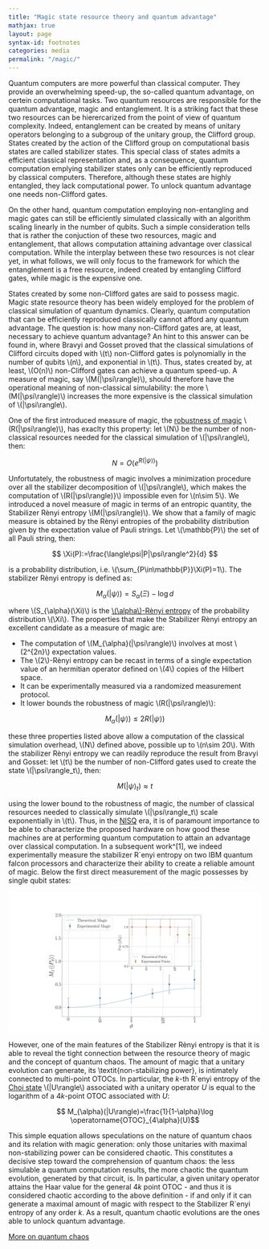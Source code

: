 ```yaml
---
title: "Magic state resource theory and quantum advantage"
mathjax: true
layout: page
syntax-id: footnotes
categories: media
permalink: "/magic/"
---
```



Quantum computers are more powerful than classical computer. They provide an overwhelming speed-up, the so-called quantum advantage, on certein computational tasks. Two quantum resources are responsible for the quantum advantage, magic and entanglement. It is a striking fact that these two resources can be hierercarized from the point of view of quantum complexity. Indeed, entanglement can be created by means of unitary operators belonging to a subgroup of the unitary group, the Clifford group. States created by the action of the Clifford group on computational basis states are called stabilizer states. This special class of states admits a efficient classical representation and, as a consequence, quantum computation emplying stabilizer states only can be efficiently reproduced by classical computers. Therefore, although these states are highly entangled, they lack computational power. To unlock quantum advantage one needs non-Clifford gates. 

On the other hand, quantum computation employing non-entangling and magic gates can still be efficiently simulated classically with an algorithm scaling linearly in the number of qubits. Such a simple consideration tells that is rather the conjuction of these two resources, magic and entanglement, that allows computation attaining advantage over classical computation. While the interplay between these two resources is not clear yet, in what follows, we will only focus to the framework for which the entanglement is a free resource, indeed created by entangling Clifford gates, while magic is the expensive one. 

States created by some non-Clifford gates are said to possess magic. Magic state resource theory has been widely employed for the problem of classical simulation of quantum dynamics. Clearly, quantum computation that can be efficiently reproduced classically cannot afford any quantum advantage. The question is: how many non-Clifford gates are, at least, necessary to achieve quantum advantage? An hint to this answer can be found in, where Bravyi and Gosset proved that the classical simulations of Clifford circuits doped with \\(t\\) non-Clifford gates is polynomially in the number of qubits \\(n\\), and exponential in \\(t\\). Thus, states created by, at least, \\(O(n)\\) non-Clifford gates can achieve a quantum speed-up. A measure of magic, say \\(M(|\psi\rangle)\\), should therefore have the operational meaning of non-classical simulability: the more \\(M(|\psi\rangle)\\) increases the more expensive is the classical simulation of \\(|\psi\rangle\\).

One of the first introduced measure of magic, the [robustness of magic](https://arxiv.org/abs/1609.07488) \\(R(|\psi\rangle)\\), has exaclty this property: let \\(N\\) be the number of non-classical resources needed for the classical simulation of \\(|\psi\rangle\\), then:

$$ N=O(e^{R(|\psi\rangle)}) $$

Unfortutately, the robustness of magic involves a minimization procedure over all the stabilizer decomposition of \\(|\psi\rangle\\), which makes the computation of \\(R(|\psi\rangle)}\\) impossible even for \\(n\sim 5\\). We introduced a novel measure of magic in terms of an entropic quantity, the Stabilizer Rènyi entropy \\(M(|\psi\rangle)\\). We show that a family of magic measure is obtained by the Rènyi entropies of the probability distribution given by the expectation value of Pauli strings. Let \\(\mathbb{P}\\) the set of all Pauli string, then:

$$ \Xi(P):=\frac{\langle\psi|P|\psi\rangle^2}{d} $$

is a probability distribution, i.e. \\(\sum_{P\in\mathbb{P}}\Xi(P)=1\\). The stabilizer Rènyi entropy is defined as:

$$ M_{\alpha}(|\psi\rangle)= S_{\alpha}(\Xi)-\log d $$

where \\(S_{\alpha}(\Xi)\\) is the [\\(\alpha\\)-Rènyi entropy](https://en.wikipedia.org/wiki/Rényi_entropy) of the probability distribution \\(\Xi\\). The properties that make the Stabilizer Rènyi entropy an excellent candidate as a measure of magic are:

* The computation of \\(M_{\alpha}(|\psi\rangle)\\) involves at most \\(2^{2n}\\) expectation values.
* The \\(2\\)-Rènyi entropy can be recast in terms of a single expectation value of an hermitian operator defined on \\(4\\) copies of the Hilbert space.
* It can be experimentally measured via a randomized measurement protocol.
* It lower bounds the robustness of magic \\(R(|\psi\rangle)\\):

$$ M_{\alpha}(|\psi\rangle)\le 2 R(|\psi\rangle) $$

these three properties listed above allow a computation of the classical simulation overhead, \\(N\\) defined above, possible up to \\(n\sim 20\\). With the stabilizer Rènyi entropy we can readily reproduce the result from Bravyi and Gosset: let \\(t\\) be the number of non-Clifford gates used to create the state \\(|\psi\rangle_t\\), then:

$$ M(|\psi\rangle_t)\approx t$$

using the lower bound to the robustness of magic, the number of classical resources needed to classically simulate \\(|\psi\rangle_t\\) scale exponentially in \\(t\\). Thus, in the [NISQ](https://arxiv.org/abs/1801.00862) era, it is of paramount importance to be able to characterize the proposed hardware on how good these machines are at performing quantum computation to attain an advantage over classical computation. In a subsequent work^[1], we indeed experimentally measure the stabilizer R\`enyi entropy on two IBM quantum falcon processors and characterize their ability to create a reliable amount of magic. Below the first direct measurement of the magic possesses by single qubit states:

![experiment](experiment1.png)


However, one of the main features of the Stabilizer Rènyi entropy is that it is able to reveal the tight connection between the resource theory of magic and the concept of quantum chaos. The amount of magic that a unitary evolution can generate, its \textit{non-stabilizing power}, is intimately connected to multi-point OTOCs. In particular, the $k$-th R\`enyi entropy of the [Choi state](https://en.wikipedia.org/wiki/Choi–Jamiołkowski_isomorphism) \\(|U\rangle\\) associated with a unitary operator $U$ is equal to the logarithm of a $4k$-point OTOC associated with $U$:

$$ M_{\alpha}(|U\rangle)=\frac{1}{1-\alpha}\log \operatorname{OTOC}_{4\alpha}(U)$$

This simple equation allows speculations on the nature of quantum chaos and its relation with magic generation: only those unitaries with maximal non-stabilizing power can be considered chaotic. This constitutes a decisive step toward the comprehension of quantum chaos: the less simulable a quantum computation results, the more chaotic the quantum evolution, generated by that circuit, is. In particular, a given unitary operator attains the Haar value for the general $4k$ point OTOC - and thus it is considered chaotic according to the above definition - if and only if it can generate a maximal amount of magic with respect to the Stabilizer R\`enyi entropy of any order $k$. As a result, quantum chaotic evolutions are the ones able to unlock quantum advantage. 

[More on quantum chaos](https://lorenzoleone.github.io/quantumchaos/)





